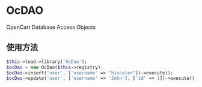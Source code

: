 # OcDAO
OpenCart Database Access Objects

## 使用方法

```php
$this->load->library('OcDao');
$ocDao = new OcDao($this->registry);
$ocDao->insert('user', ['username' => "hiscaler"])->execute();
$ocDao->update('user', ['username' => 'John'], ['id' => 1])->execute();
```

